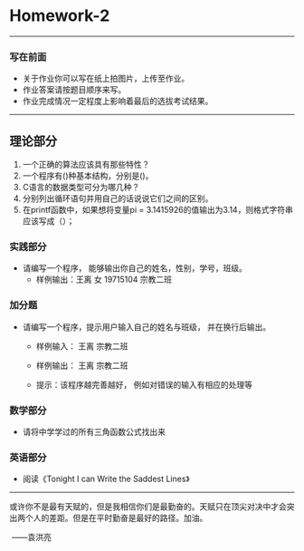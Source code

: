 # Homework-2

---

### 写在前面

- 关于作业你可以写在纸上拍图片，上传至作业。
- 作业答案请按题目顺序来写。
- 作业完成情况一定程度上影响着最后的选拔考试结果。

---



## 理论部分

1. 一个正确的算法应该具有那些特性？
2. 一个程序有()种基本结构，分别是()。
3. C语言的数据类型可分为哪几种？
4. 分别列出循环语句并用自己的话说说它们之间的区别。
5. 在printf函数中，如果想将变量pi = 3.1415926的值输出为3.14，则格式字符串应该写成（）； 

### 实践部分

- 请编写一个程序， 能够输出你自己的姓名，性别，学号，班级。
  - 样例输出：王离 女 19715104 宗教二班

### 加分题

- 请编写一个程序，提示用户输入自己的姓名与班级， 并在换行后输出。
  - 样例输入： 王离 宗教二班
  - 样例输出： 王离 宗教二班
  
  - 提示：该程序越完善越好， 例如对错误的输入有相应的处理等

### 数学部分

- 请将中学学过的所有三角函数公式找出来

### 英语部分

- 阅读《Tonight I can Write the Saddest Lines》

---



或许你不是最有天赋的，但是我相信你们是最勤奋的。天赋只在顶尖对决中才会突出两个人的差距。但是在平时勤奋是最好的路径。加油。

​	——袁洪亮